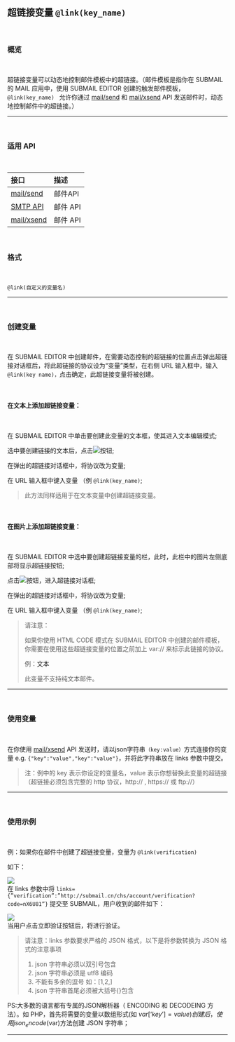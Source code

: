 ##  超链接变量 `@link(key_name)`

<br>

### **概览**

<br>

超链接变量可以动态地控制邮件模板中的超链接。（邮件模板是指你在 SUBMAIL 的 MAIL 应用中，使用 SUBMAIL EDITOR 创建的触发邮件模板，`@link(key_name) ` 允许你通过 [mail/send](https://www.mysubmail.com/documents/4MfRT2) 和 [mail/xsend](https://www.mysubmail.com/documents/Vu8Qh3) API 发送邮件时，动态地控制邮件中的超链接。）

---

<br>

### **适用 API**

<br>

| 接口                                                         | 描述     |
| :----------------------------------------------------------- | :------- |
| [mail/send](https://www.mysubmail.com/documents/4MfRT2)      | 邮件API  |
| [SMTP API](https://www.mysubmail.com/chs/documents/developer/fsBPJ2) | 邮件 API |
| [mail/xsend](https://www.mysubmail.com/documents/Vu8Qh3)     | 邮件 API |

<br>

### **格式**

<br>

`@link(自定义的变量名)`

---

<br>

### **创建变量**

<br>

在 SUBMAIL EDITOR 中创建邮件，在需要动态控制的超链接的位置点击弹出超链接对话框后，将此超链接的协议设为“变量”类型，在右侧 URL 输入框中，输入 `@link(key name)，`点击确定，此超链接变量将被创建。

<br>

#### **在文本上添加超链接变量：**

<br>

在 SUBMAIL EDITOR 中单击要创建此变量的文本框，使其进入文本编辑模式;

选中要创建链接的文本后，点击![](https://www.mysubmail.com/libraries/zh_cn/images/developDoc-links.png)按钮;

在弹出的超链接对话框中，将协议改为变量;

在 URL 输入框中键入变量 （例 `@link(key_name)`;

> 此方法同样适用于在文本变量中创建超链接变量。

<br>

#### **在图片上添加超链接变量：**

<br>

在 SUBMAIL EDITOR  中选中要创建超链接变量的栏，此时，此栏中的图片左侧底部将显示超链接按钮;

点击![](https://www.mysubmail.com/libraries/zh_cn/images/developDoc-links.png)按钮，进入超链接对话框;

在弹出的超链接对话框中，将协议改为变量;

在 URL 输入框中键入变量 （例 `@link(key_name)`;

> 请注意：
>
> 如果你使用 HTML CODE 模式在 SUBMAIL EDITOR 中创建的邮件模板，你需要在使用这些超链接变量的位置之前加上 var:// 来标示此链接的协议。
>
> 例：<a>文本</a>
>
> 此变量不支持纯文本邮件。

---

<br>

### **使用变量**

<br>

在你使用 [mail/xsend](https://www.mysubmail.com/documents/Vu8Qh3) API 发送时，请以json字符串`（key:value）`方式连接你的变量    e.g. `{"key":"value","key":"value"}`，并将此字符串放在 links 参数中提交。

> 注：例中的 key 表示你设定的变量名，value 表示你想替换此变量的超链接（超链接必须包含完整的 http 协议，http:// , https:// 或 ftp://）

---

<br>

### **使用示例**

<br>

例：如果你在邮件中创建了超链接变量，变量为 `@link(verification)`

如下：

![](https://www.mysubmail.com/libraries/zh_cn/images/ex-link-setup.jpg) 
<br>
在 links 参数中将 `links={”verification”:”http://submail.cn/chs/account/verification?code=nX6U81”}` 提交至 SUBMAIL，用户收到的邮件如下：

![](https://www.mysubmail.com/libraries/zh_cn/images/ex-link-render.jpg)
<br>
当用户点击立即验证按钮后，将进行验证。

> 请注意：links 参数要求严格的 JSON 格式，以下是将参数转换为 JSON 格式的注意事项
>
> 1.  json 字符串必须以双引号包含
> 2.  json 字符串必须是 utf8 编码
> 3.  不能有多余的逗号 如：[1,2,]
> 4.  json 字符串首尾必须被大括号{}包含 


PS:大多数的语言都有专属的JSON解析器（ ENCODING 和 DECODEING 方法）。如 PHP，首先将需要的变量以数组形式(如 $var[‘key’]=value) 创建后，使用 json_encode($var)方法创建 JSON 字符串；

---